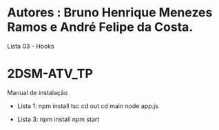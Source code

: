 # Autores : Bruno Henrique Menezes Ramos e André Felipe da Costa.
         
Lista 03 - Hooks

# 2DSM-ATV_TP

Manual de instalação

- Lista 1:
    npm install
    tsc
    cd out
    cd main
    node app.js

- Lista 3:
    npm install
    npm start
